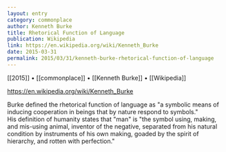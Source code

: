 ```yaml
---
layout: entry
category: commonplace
author: Kenneth Burke
title: Rhetorical Function of Language
publication: Wikipedia
link: https://en.wikipedia.org/wiki/Kenneth_Burke
date: 2015-03-31
permalink: 2015/03/31/kenneth-burke-rhetorical-function-of-language
---
```


[[2015]] • [[commonplace]] • [[Kenneth Burke]] • [[Wikipedia]]

https://en.wikipedia.org/wiki/Kenneth_Burke

Burke defined the rhetorical function of language as "a symbolic means of inducing cooperation in beings that by nature respond to symbols." His definition of humanity states that "man" is "the symbol using, making, and mis-using animal, inventor of the negative, separated from his natural condition by instruments of his own making, goaded by the spirit of hierarchy, and rotten with perfection."
